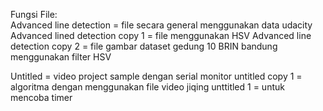 Fungsi File:
<br>
Advanced line detection = file secara general menggunakan data udacity 
Advanced lined detection copy 1 = file menggunakan HSV
Advanced line detection copy 2 = file gambar dataset gedung 10 BRIN bandung menggunakan filter HSV

Untitled = video project sample dengan serial monitor
untitled copy 1 = algoritma dengan menggunakan file video jiqing
unttitled 1 = untuk mencoba timer


